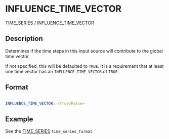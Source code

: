 # INFLUENCE_TIME_VECTOR

[TIME_SERIES](/about/references/TIME_SERIES.md) /
[INFLUENCE_TIME_VECTOR](/about/references/INFLUENCE_TIME_VECTOR.md)

## Description

Determines if the time steps in this input source will contribute to the global time vector.

If not specified, this will be defaulted to `TRUE`.
It is a requirement that at least one time vector has an `INFLUENCE_TIME_VECTOR` of `TRUE`.

## Format

~~~~~~~~yaml

INFLUENCE_TIME_VECTOR: <True/False>
~~~~~~~~

## Example

See the [TIME_SERIES](/about/references/TIME_SERIES.md) `time_series_format`.
